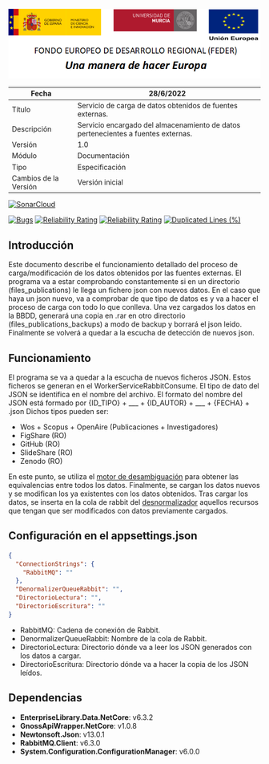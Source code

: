 ![](../../Docs/media/CabeceraDocumentosMD.png)

| Fecha         | 28/6/2022                                                   |
| ------------- | ------------------------------------------------------------ |
|Título|Servicio de carga de datos obtenidos de fuentes externas.| 
|Descripción|Servicio encargado del almacenamiento de datos pertenecientes a fuentes externas.|
|Versión|1.0|
|Módulo|Documentación|
|Tipo|Especificación|
|Cambios de la Versión|Versión inicial|



[![SonarCloud](https://sonarcloud.io/images/project_badges/sonarcloud-white.svg)](https://sonarcloud.io/summary/new_code?id=Hercules.ED.ResearcherObjectLoad)

[![Bugs](https://sonarcloud.io/api/project_badges/measure?project=Hercules.ED.ResearcherObjectLoad&metric=bugs)](https://sonarcloud.io/summary/new_code?id=Hercules.ED.ResearcherObjectLoad)
[![Reliability Rating](https://sonarcloud.io/api/project_badges/measure?project=Hercules.ED.ResearcherObjectLoad&metric=reliability_rating)](https://sonarcloud.io/summary/new_code?id=Hercules.ED.ResearcherObjectLoad)
[![Reliability Rating](https://sonarcloud.io/api/project_badges/measure?project=Hercules.ED.ResearcherObjectLoad&metric=reliability_rating)](https://sonarcloud.io/summary/new_code?id=Hercules.ED.ResearcherObjectLoad)
[![Duplicated Lines (%)](https://sonarcloud.io/api/project_badges/measure?project=Hercules.ED.ResearcherObjectLoad&metric=duplicated_lines_density)](https://sonarcloud.io/summary/new_code?id=Hercules.ED.ResearcherObjectLoad)



## Introducción
Este documento describe el funcionamiento detallado del proceso de carga/modificación de los datos obtenidos por las fuentes externas.
El programa va a estar comprobando constantemente si en un directorio (files_publications) le llega un fichero json con nuevos datos. En el caso que haya un json nuevo, va a comprobar de que tipo de datos es y va a hacer el proceso de carga con todo lo que conlleva. Una vez cargados los datos en la BBDD, generará una copia en .rar en otro directorio (files_publications_backups) a modo de backup y borrará el json leido. Finalmente se volverá a quedar a la escucha de detección de nuevos json.

## Funcionamiento
El programa se va a quedar a la escucha de nuevos ficheros JSON. Estos ficheros se generan en el WorkerServiceRabbitConsume. El tipo de dato del JSON se identifica en el nombre del archivo. El formato del nombre del JSON está formado por {ID_TIPO} + ___ + {ID_AUTOR} + ___ + {FECHA} + .json
Dichos tipos pueden ser:
- Wos + Scopus + OpenAire (Publicaciones + Investigadores)
- FigShare (RO)
- GitHub (RO)
- SlideShare (RO)
- Zenodo (RO)

En este punto, se utiliza el [motor de desambiguación](https://github.com/HerculesCRUE/HerculesED/tree/main/src/Hercules.CommonsEDMA.DisambiguationEngine) para obtener las equivalencias entre todos los datos.
Finalmente, se cargan los datos nuevos y se modifican los ya existentes con los datos obtenidos.
Tras cargar los datos, se inserta en la cola de rabbit del [desnormalizador](https://github.com/HerculesCRUE/HerculesED/tree/main/src/Hercules.ED.Desnormalizador) aquellos recursos que tengan que ser modificados con datos previamente cargados.

## Configuración en el appsettings.json
```json
{
  "ConnectionStrings": {
    "RabbitMQ": ""
  },
  "DenormalizerQueueRabbit": "",
  "DirectorioLectura": "",
  "DirectorioEscritura": ""
}
```
- RabbitMQ: Cadena de conexión de Rabbit.
- DenormalizerQueueRabbit: Nombre de la cola de Rabbit.
- DirectorioLectura: Directorio dónde va a leer los JSON generados con los datos a cargar.
- DirectorioEscritura: Directorio dónde va a hacer la copia de los JSON leídos.

## Dependencias
- **EnterpriseLibrary.Data.NetCore**: v6.3.2
- **GnossApiWrapper.NetCore**: v1.0.8
- **Newtonsoft.Json**: v13.0.1
- **RabbitMQ.Client**: v6.3.0
- **System.Configuration.ConfigurationManager**: v6.0.0
